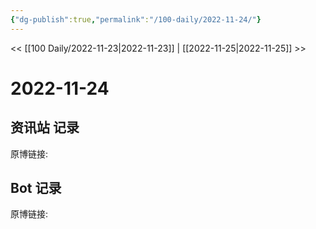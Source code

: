 ```yaml
---
{"dg-publish":true,"permalink":"/100-daily/2022-11-24/"}
---
```



<< [[100 Daily/2022-11-23\|2022-11-23]] | [[2022-11-25\|2022-11-25]] >>
# 2022-11-24

## 资讯站 记录

原博链接:

## Bot 记录

原博链接:
